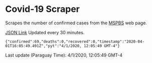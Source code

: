 # Covid-19 Scraper

Scrapes the number of confirmed cases from the [MSPBS](https://www.mspbs.gov.py/covid-19.php) web page.

[JSON Link](https://jmayalag.github.io/covid19-scrape/cases.json)
Updated every 30 minutes.
```
{"confirmed":69,"deaths":0,"recovered":0,"timestamp":"2020-04-01T16:05:49.491Z","pyt":"4/1/2020, 12:05:49 GMT-4"}
```
Last update (Paraguay Time): 4/1/2020, 12:05:49 GMT-4